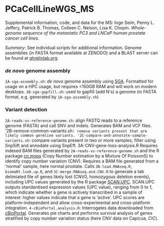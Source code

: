 # PCaCellLineWGS_MS
Supplemental information, code, and data for the MS: 
Inge Seim, Penny L. Jeffery, Patrick B. Thomas, Colleen C. Nelson, Lisa K. Chopin. *Whole-genome sequence of the metastatic PC3 and LNCaP human prostate cancer cell lines*.

*Summary*: 
See individual scripts for additional information. Genome assemblies (in FASTA format available at ZENODO) and a BLAST server can be found at [ghrelinlab.org](http://ghrelinlab.org).  

### *de novo* genome assembly
`1A-sga-assembly.sh`: *de novo* genome assembly using [SGA](http://genome.cshlp.org/content/22/3/549.long). Formatted for usage on a HPC usage, but requires <150GB RAM and will work on modern desktops.
`1B-sga-gapfill.sh`: used to gapfill (add N's) a genome (in FASTA format, e.g. generated by `1A-sga-assembly.sh`)

### Variant detection
`2A-reads-vs-reference-genome.sh`: align FASTQ reads to a reference genome (FASTA) and call SNV and indels. Generates BAM and VCF files.
'2B-remove-common-variants.sh`: remove variants present that are likely common germline variants.
'2C-compare-and-annotate-sample-variants.sh`: compare variants present in two or more samples, filter using SnpSift and annodate using SnpEff.
3A-CNV-gene-loss-analysis.R
Requires indexed BAM files generated by `2A-reads-vs-reference-genome.sh` and the R package [cn.mops](http://nar.oxfordjournals.org/content/40/9/e69) (Copy Number estimation by a Mixture Of PoissonS) to identify copy number variation (CNV). Requires a BAM file generated from a 'normal' sample, here normal prostate. Calls `3B-load.RNAseq.R`, `biomaRt.look.up.R`, and `3C-merge.RNAseq.and.CNV.R` to generate a tab delimiated file of genes likely lost (CNV0, homozygous deletion events), including UPC values generated by the R package [SCAN.UPC](http://www.pnas.org/content/110/44/17778.long). SCAN.UPC outputs standardised expression values (UPC value), ranging from 0 to 1, which indicate whether a gene is actively transcribed in a sample of interest: higher values indicate that a gene is ‘active’. UPC scores are platform-independent and allow cross-experimental and cross-platform integration.
`4-cBioPortal.analysis.R`: Interrogates data downloaded from [cBioPortal](http://www.cbioportal.org/data_sets.jsp). Generates pie charts and performs survival analysis of genes stratified by copy number variation status (here CNV data on Capicua, *CIC*).